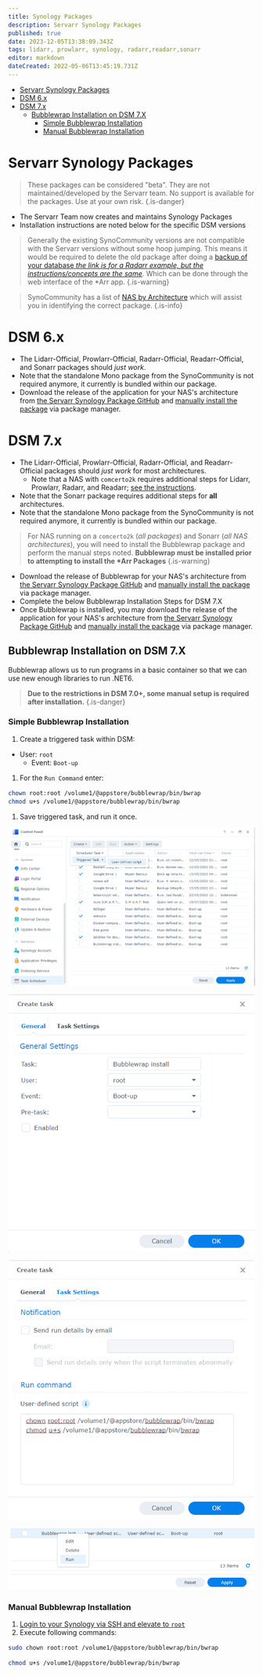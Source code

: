 ```yaml
---
title: Synology Packages
description: Servarr Synology Packages
published: true
date: 2023-12-05T13:38:09.343Z
tags: lidarr, prowlarr, synology, radarr,readarr,sonarr
editor: markdown
dateCreated: 2022-05-06T13:45:19.731Z
---
```


- [Servarr Synology Packages](#servarr-synology-packages)
- [DSM 6.x](#dsm-6x)
- [DSM 7.x](#dsm-7x)
  - [Bubblewrap Installation on DSM 7.X](#bubblewrap-installation-on-dsm-7x)
    - [Simple Bubblewrap Installation](#simple-bubblewrap-installation)
    - [Manual Bubblewrap Installation](#manual-bubblewrap-installation)

# Servarr Synology Packages

> These packages can be considered "beta". They are not maintained/developed by the Servarr team. No support is available for the packages. Use at your own risk. 
{.is-danger}

- The Servarr Team now creates and maintains Synology Packages
- Installation instructions are noted below for the specific DSM versions

> Generally the existing SynoCommunity versions are not compatible with the Servarr versions without some hoop jumping. This means it would be required to delete the old package after doing a [backup of your database *the link is for a Radarr example, but the instructions/concepts are the same*](/radarr/faq#how-do-i-backuprestore-radarr). Which can be done through the web interface of the \*Arr app.
{.is-warning}

> SynoCommunity has a list of [NAS by Architecture](https://github.com/SynoCommunity/spksrc/wiki/Architecture-per-Synology-model) which will assist you in identifying the correct package.
{.is-info}

# DSM 6.x

- The Lidarr-Official, Prowlarr-Official, Radarr-Official, Readarr-Official, and Sonarr packages should *just work*.
- Note that the standalone Mono package from the SynoCommunity is not required anymore, it currently is bundled within our package.
- Download the release of the application for your NAS's architecture from [the Servarr Synology Package GitHub](https://github.com/Servarr/spksrc/releases) and [manually install the package](https://kb.synology.com/en-us/DSM/tutorial/How_to_install_applications_with_Package_Center#x_anchor_id6) via package manager.

# DSM 7.x

- The Lidarr-Official, Prowlarr-Official, Radarr-Official, and Readarr-Official packages should *just work* for most architectures.
  - Note that a NAS with `comcerto2k` requires additional steps for Lidarr, Prowlarr, Radarr, and Readarr; [see the instructions](#bubblewrap-installation-on-dsm-7x).
- Note that the Sonarr package requires additional steps for **all** architectures.
- Note that the standalone Mono package from the SynoCommunity is not required anymore, it currently is bundled within our package.

> For NAS running on a `comcerto2k` (*all packages*) and Sonarr (*all NAS architectures*), you will need to install the Bubblewrap package and perform the manual steps noted. **Bubblewrap must be installed prior to attempting to install the \*Arr Packages**
{.is-warning}

- Download the release of Bubblewrap for your NAS's architecture from [the Servarr Synology Package GitHub](https://github.com/Servarr/spksrc/releases) and [manually install the package](https://kb.synology.com/en-us/DSM/tutorial/How_to_install_applications_with_Package_Center#x_anchor_id6) via package manager.
- Complete the below Bubblewrap Installation Steps for DSM 7.X
- Once Bubblewrap is installed, you may download the release of the application for your NAS's architecture from [the Servarr Synology Package GitHub](https://github.com/Servarr/spksrc/releases) and [manually install the package](https://kb.synology.com/en-us/DSM/tutorial/How_to_install_applications_with_Package_Center#x_anchor_id6) via package manager.

## Bubblewrap Installation on DSM 7.X

Bubblewrap allows us to run programs in a basic container so that we can use new enough libraries to run .NET6.

> **Due to the restrictions in DSM 7.0+, some manual setup is required after installation.**
{.is-danger}

### Simple Bubblewrap Installation

1. Create a triggered task within DSM:

- User: `root`
  - Event: `Boot-up`

1. For the `Run Command` enter:

```bash
chown root:root /volume1/@appstore/bubblewrap/bin/bwrap
chmod u+s /volume1/@appstore/bubblewrap/bin/bwrap
```

1. Save triggered task, and run it once.

![triggered_task.png](/assets/synology/triggered_task.png)

![create_task1.png](/assets/synology/create_task1.png)

![create_task2.png](/assets/synology/create_task2.png)

![run_task.png](/assets/synology/run_task.png)

### Manual Bubblewrap Installation

1. [Login to your Synology via SSH and elevate to `root`](https://kb.synology.com/en-global/DSM/tutorial/How_to_login_to_DSM_with_root_permission_via_SSH_Telnet)
1. Execute following commands:

```bash
sudo chown root:root /volume1/@appstore/bubblewrap/bin/bwrap
```

```bash
chmod u+s /volume1/@appstore/bubblewrap/bin/bwrap
```
